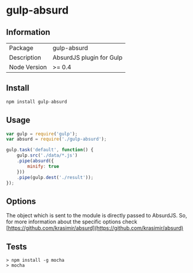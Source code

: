 gulp-absurd
===========

## Information

<table>
<tr>
<td>Package</td><td>gulp-absurd</td>
</tr>
<tr>
<td>Description</td>
<td>AbsurdJS plugin for Gulp</td>
</tr>
<tr>
<td>Node Version</td>
<td>>= 0.4</td>
</tr>
</table>

## Install

```javascript
npm install gulp-absurd
```

## Usage

```javascript
var gulp = require('gulp');
var absurd = require('./gulp-absurd');

gulp.task('default', function() {
	gulp.src('./data/*.js')
	.pipe(absurd({
		minify: true
	}))
	.pipe(gulp.dest('./result'));
});
```

## Options

The object which is sent to the module is directly passed to AbsurdJS. So, for more information about the specific options check [https://github.com/krasimir/absurd](https://github.com/krasimir/absurd)

## Tests

```
> npm install -g mocha
> mocha
```